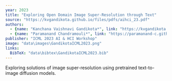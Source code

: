 ```yaml
---
year: 2023
title: "Exploring Open Domain Image Super-Resolution through Text"
source: "https://kvgandikota.github.io/files/pdfs/aihci_23.pdf"
authors:
  - {name: "Kanchana Vaishnavi Gandikota*", link: "https://kvgandikota.github.io/"}
  - {name: "Paramanand Chandramouli*", link: "https://paramanand-c.github.io/"}
publisher: "ICML 2023 AI & HCI Workshop"
image: "data\images\GandikotaICML2023.png"
links:
  BibTeX: "data\bibtex\GandikotaICML2023.bib"
---
```

Exploring solutions of image super-resolution using pretrained text-to-image diffusion models.

